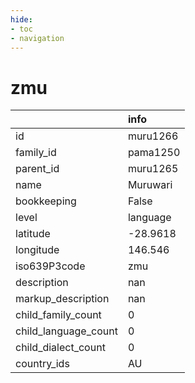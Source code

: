 ```yaml
---
hide:
- toc
- navigation
---
```

# zmu
|                      | info     |
|:---------------------|:---------|
| id                   | muru1266 |
| family_id            | pama1250 |
| parent_id            | muru1265 |
| name                 | Muruwari |
| bookkeeping          | False    |
| level                | language |
| latitude             | -28.9618 |
| longitude            | 146.546  |
| iso639P3code         | zmu      |
| description          | nan      |
| markup_description   | nan      |
| child_family_count   | 0        |
| child_language_count | 0        |
| child_dialect_count  | 0        |
| country_ids          | AU       |